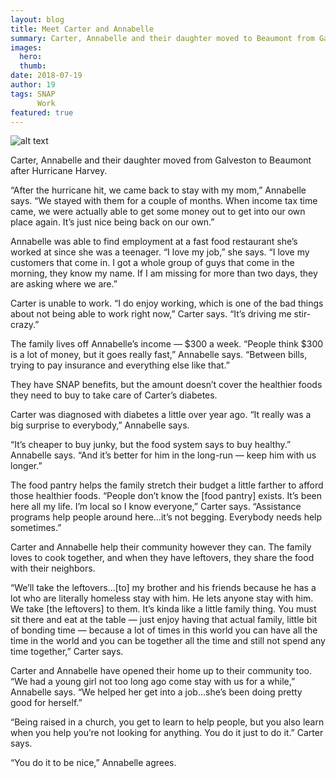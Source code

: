 ```yaml
---
layout: blog
title: Meet Carter and Annabelle
summary: Carter, Annabelle and their daughter moved to Beaumont from Galveston after Hurricane Harvey.
images:
  hero:
  thumb:
date: 2018-07-19
author: 19
tags: SNAP
      Work
featured: true
---
```

![alt text](https://s3-us-west-2.amazonaws.com/assets.feedingtexas.org/images/inline/Meet-CarterandAnabelle.jpg)

Carter, Annabelle and their daughter moved from Galveston to Beaumont after Hurricane Harvey. 

“After the hurricane hit, we came back to stay with my mom,” Annabelle says. “We stayed with them for a couple of months. When income tax time came, we were actually able to get some money out to get into our own place again. It’s just nice being back on our own.”
 
Annabelle was able to find employment at a fast food restaurant she’s worked at since she was a teenager. “I love my job,” she says. “I love my customers that come in. I got a whole group of guys that come in the morning, they know my name. If I am missing for more than two days, they are asking where we are.”
 
Carter is unable to work. “I do enjoy working, which is one of the bad things about not being able to work right now,” Carter says. “It’s driving me stir-crazy.”
 
The family lives off Annabelle’s income — $300 a week. “People think $300 is a lot of money, but it goes really fast,” Annabelle says. “Between bills, trying to pay insurance and everything else like that.”
 
They have SNAP benefits, but the amount doesn’t cover the healthier foods they need to buy to take care of Carter’s diabetes.
 
Carter was diagnosed with diabetes a little over year ago. “It really was a big surprise to everybody,” Annabelle says. 
 
“It’s cheaper to buy junky, but the food system says to buy healthy.” Annabelle says. “And it’s better for him in the long-run — keep him with us longer.”
 
The food pantry helps the family stretch their budget a little farther to afford those healthier foods. “People don’t know the [food pantry] exists. It’s been here all my life. I’m local so I know everyone,” Carter says. “Assistance programs help people around here…it’s not begging. Everybody needs help sometimes.”
 
Carter and Annabelle help their community however they can. The family loves to cook together, and when they have leftovers, they share the food with their neighbors.
 
“We’ll take the leftovers…[to] my brother and his friends because he has a lot who are literally homeless stay with him. He lets anyone stay with him. We take [the leftovers] to them. It’s kinda like a little family thing. You must sit there and eat at the table — just enjoy having that actual family, little bit of bonding time — because a lot of times in this world you can have all the time in the world and you can be together all the time and still not spend any time together,” Carter says.
 
Carter and Annabelle have opened their home up to their community too. “We had a young girl not too long ago come stay with us for a while,” Annabelle says. “We helped her get into a job…she’s been doing pretty good for herself.”
 
“Being raised in a church, you get to learn to help people, but you also learn when you help you’re not looking for anything. You do it just to do it.” Carter says.
 
“You do it to be nice,” Annabelle agrees.
